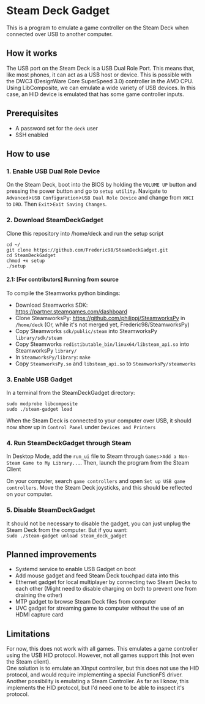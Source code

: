 # Steam Deck Gadget
This is a program to emulate a game controller on the Steam Deck when connected over USB to another computer.

## How it works
The USB port on the Steam Deck is a USB Dual Role Port. This means that, like most phones, it can act as a USB host or device.
This is possible with the DWC3 (DesignWare Core SuperSpeed 3.0) controller in the AMD CPU.  
Using LibComposite, we can emulate a wide variety of USB devices. In this case, an HID device is emulated that has some game controller inputs.

## Prerequisites
- A password set for the `deck` user
- SSH enabled

## How to use
### 1. Enable USB Dual Role Device
On the Steam Deck, boot into the BIOS by holding the `VOLUME UP` button and pressing the power button and go to `setup utility`.
Navigate to `Advanced`>`USB Configuration`>`USB Dual Role Device` and change from `XHCI` to `DRD`.
Then `Exit`>`Exit Saving Changes`.

### 2. Download SteamDeckGadget
Clone this repository into /home/deck and run the setup script
```shell
cd ~/
git clone https://github.com/Frederic98/SteamDeckGadget.git
cd SteamDeckGadget
chmod +x setup
./setup
```

#### 2.1: [For contributors] Running from source
To compile the Steamworks python bindings:
- Download Steamworks SDK: https://partner.steamgames.com/dashboard
- Clone SteamworksPy: https://github.com/philippj/SteamworksPy in `/home/deck` (Or, while it's not merged yet, Frederic98/SteamworksPy)
- Copy Steamworks `sdk/public/steam` into SteamworksPy `library/sdk/steam`
- Copy Steamworks `redistibutable_bin/linux64/libsteam_api.so` into SteamworksPy `library/`
- In `SteamworksPy/library`: `make`
- Copy `SteamworksPy.so` and `libsteam_api.so` to `SteamworksPy/steamworks`

### 3. Enable USB Gadget
In a terminal from the SteamDeckGadget directory:
```shell
sudo modprobe libcomposite
sudo ./steam-gadget load
```

When the Steam Deck is connected to your computer over USB, it should now show up in `Control Panel` under `Devices and Printers`

### 4. Run SteamDeckGadget through Steam
In Desktop Mode, add the `run_ui` file to Steam through `Games`>`Add a Non-Steam Game to My Library...`.
Then, launch the program from the Steam Client

On your computer, search `game controllers` and open `Set up USB game controllers`. Move the Steam Deck joysticks, and this should be reflected on your computer.

### 5. Disable SteamDeckGadget
It should not be necessary to disable the gadget, you can just unplug the Steam Deck from the computer. But if you want:  
`sudo ./steam-gadget unload steam_deck_gadget`

## Planned improvements
- Systemd service to enable USB Gadget on boot
- Add mouse gadget and feed Steam Deck touchpad data into this
- Ethernet gadget for local multiplayer by connecting two Steam Decks to each other (Might need to disable charging on both to prevent one from draining the other)
- MTP gadget to browse Steam Deck files from computer
- UVC gadget for streaming game to computer without the use of an HDMI capture card

## Limitations
For now, this does not work with all games. This emulates a game controller using the USB HID protocol. However, not all games support this (not even the Steam client).  
One solution is to emulate an XInput controller, but this does not use the HID protocol, and would require implementing a special FunctionFS driver.  
Another possibility is emulating a Steam Controller. As far as I know, this implements the HID protocol, but I'd need one to be able to inspect it's protocol.
